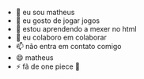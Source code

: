 - 👋 eu sou matheus
- 👀 eu gosto de jogar jogos
- 🌱 estou aprendendo a mexer no html
- 💞️ eu colaboro em colaborar
- 📫 não entra em contato comigo
- 😄 matheus
- ⚡ fã de one piece 👒

<!---
vznkkj021/vznkkj021 is a ✨ special ✨ repository because its `README.md` (this file) appears on your GitHub profile.
You can click the Preview link to take a look at your changes.
--->
